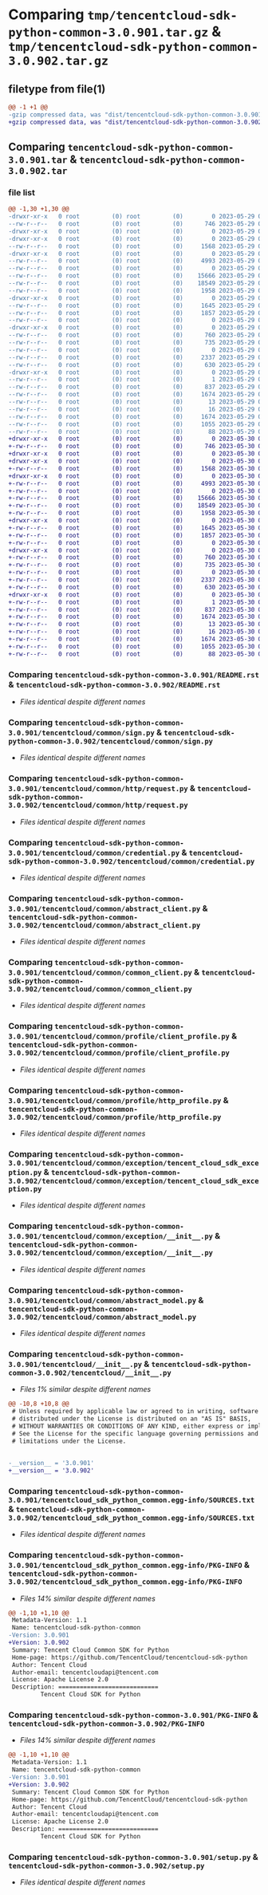 # Comparing `tmp/tencentcloud-sdk-python-common-3.0.901.tar.gz` & `tmp/tencentcloud-sdk-python-common-3.0.902.tar.gz`

## filetype from file(1)

```diff
@@ -1 +1 @@
-gzip compressed data, was "dist/tencentcloud-sdk-python-common-3.0.901.tar", last modified: Mon May 29 02:24:06 2023, max compression
+gzip compressed data, was "dist/tencentcloud-sdk-python-common-3.0.902.tar", last modified: Tue May 30 00:19:57 2023, max compression
```

## Comparing `tencentcloud-sdk-python-common-3.0.901.tar` & `tencentcloud-sdk-python-common-3.0.902.tar`

### file list

```diff
@@ -1,30 +1,30 @@
-drwxr-xr-x   0 root         (0) root         (0)        0 2023-05-29 02:24:06.000000 tencentcloud-sdk-python-common-3.0.901/
--rw-r--r--   0 root         (0) root         (0)      746 2023-05-29 02:24:06.000000 tencentcloud-sdk-python-common-3.0.901/README.rst
-drwxr-xr-x   0 root         (0) root         (0)        0 2023-05-29 02:24:06.000000 tencentcloud-sdk-python-common-3.0.901/tencentcloud/
-drwxr-xr-x   0 root         (0) root         (0)        0 2023-05-29 02:24:06.000000 tencentcloud-sdk-python-common-3.0.901/tencentcloud/common/
--rw-r--r--   0 root         (0) root         (0)     1568 2023-05-29 02:24:06.000000 tencentcloud-sdk-python-common-3.0.901/tencentcloud/common/sign.py
-drwxr-xr-x   0 root         (0) root         (0)        0 2023-05-29 02:24:06.000000 tencentcloud-sdk-python-common-3.0.901/tencentcloud/common/http/
--rw-r--r--   0 root         (0) root         (0)     4993 2023-05-29 02:24:06.000000 tencentcloud-sdk-python-common-3.0.901/tencentcloud/common/http/request.py
--rw-r--r--   0 root         (0) root         (0)        0 2023-05-29 02:24:06.000000 tencentcloud-sdk-python-common-3.0.901/tencentcloud/common/http/__init__.py
--rw-r--r--   0 root         (0) root         (0)    15666 2023-05-29 02:24:06.000000 tencentcloud-sdk-python-common-3.0.901/tencentcloud/common/credential.py
--rw-r--r--   0 root         (0) root         (0)    18549 2023-05-29 02:24:06.000000 tencentcloud-sdk-python-common-3.0.901/tencentcloud/common/abstract_client.py
--rw-r--r--   0 root         (0) root         (0)     1958 2023-05-29 02:24:06.000000 tencentcloud-sdk-python-common-3.0.901/tencentcloud/common/common_client.py
-drwxr-xr-x   0 root         (0) root         (0)        0 2023-05-29 02:24:06.000000 tencentcloud-sdk-python-common-3.0.901/tencentcloud/common/profile/
--rw-r--r--   0 root         (0) root         (0)     1645 2023-05-29 02:24:06.000000 tencentcloud-sdk-python-common-3.0.901/tencentcloud/common/profile/client_profile.py
--rw-r--r--   0 root         (0) root         (0)     1857 2023-05-29 02:24:06.000000 tencentcloud-sdk-python-common-3.0.901/tencentcloud/common/profile/http_profile.py
--rw-r--r--   0 root         (0) root         (0)        0 2023-05-29 02:24:06.000000 tencentcloud-sdk-python-common-3.0.901/tencentcloud/common/profile/__init__.py
-drwxr-xr-x   0 root         (0) root         (0)        0 2023-05-29 02:24:06.000000 tencentcloud-sdk-python-common-3.0.901/tencentcloud/common/exception/
--rw-r--r--   0 root         (0) root         (0)      760 2023-05-29 02:24:06.000000 tencentcloud-sdk-python-common-3.0.901/tencentcloud/common/exception/tencent_cloud_sdk_exception.py
--rw-r--r--   0 root         (0) root         (0)      735 2023-05-29 02:24:06.000000 tencentcloud-sdk-python-common-3.0.901/tencentcloud/common/exception/__init__.py
--rw-r--r--   0 root         (0) root         (0)        0 2023-05-29 02:24:06.000000 tencentcloud-sdk-python-common-3.0.901/tencentcloud/common/__init__.py
--rw-r--r--   0 root         (0) root         (0)     2337 2023-05-29 02:24:06.000000 tencentcloud-sdk-python-common-3.0.901/tencentcloud/common/abstract_model.py
--rw-r--r--   0 root         (0) root         (0)      630 2023-05-29 02:24:06.000000 tencentcloud-sdk-python-common-3.0.901/tencentcloud/__init__.py
-drwxr-xr-x   0 root         (0) root         (0)        0 2023-05-29 02:24:06.000000 tencentcloud-sdk-python-common-3.0.901/tencentcloud_sdk_python_common.egg-info/
--rw-r--r--   0 root         (0) root         (0)        1 2023-05-29 02:24:06.000000 tencentcloud-sdk-python-common-3.0.901/tencentcloud_sdk_python_common.egg-info/dependency_links.txt
--rw-r--r--   0 root         (0) root         (0)      837 2023-05-29 02:24:06.000000 tencentcloud-sdk-python-common-3.0.901/tencentcloud_sdk_python_common.egg-info/SOURCES.txt
--rw-r--r--   0 root         (0) root         (0)     1674 2023-05-29 02:24:06.000000 tencentcloud-sdk-python-common-3.0.901/tencentcloud_sdk_python_common.egg-info/PKG-INFO
--rw-r--r--   0 root         (0) root         (0)       13 2023-05-29 02:24:06.000000 tencentcloud-sdk-python-common-3.0.901/tencentcloud_sdk_python_common.egg-info/top_level.txt
--rw-r--r--   0 root         (0) root         (0)       16 2023-05-29 02:24:06.000000 tencentcloud-sdk-python-common-3.0.901/tencentcloud_sdk_python_common.egg-info/requires.txt
--rw-r--r--   0 root         (0) root         (0)     1674 2023-05-29 02:24:06.000000 tencentcloud-sdk-python-common-3.0.901/PKG-INFO
--rw-r--r--   0 root         (0) root         (0)     1055 2023-05-29 02:24:06.000000 tencentcloud-sdk-python-common-3.0.901/setup.py
--rw-r--r--   0 root         (0) root         (0)       88 2023-05-29 02:24:06.000000 tencentcloud-sdk-python-common-3.0.901/setup.cfg
+drwxr-xr-x   0 root         (0) root         (0)        0 2023-05-30 00:19:57.000000 tencentcloud-sdk-python-common-3.0.902/
+-rw-r--r--   0 root         (0) root         (0)      746 2023-05-30 00:19:57.000000 tencentcloud-sdk-python-common-3.0.902/README.rst
+drwxr-xr-x   0 root         (0) root         (0)        0 2023-05-30 00:19:57.000000 tencentcloud-sdk-python-common-3.0.902/tencentcloud/
+drwxr-xr-x   0 root         (0) root         (0)        0 2023-05-30 00:19:57.000000 tencentcloud-sdk-python-common-3.0.902/tencentcloud/common/
+-rw-r--r--   0 root         (0) root         (0)     1568 2023-05-30 00:19:57.000000 tencentcloud-sdk-python-common-3.0.902/tencentcloud/common/sign.py
+drwxr-xr-x   0 root         (0) root         (0)        0 2023-05-30 00:19:57.000000 tencentcloud-sdk-python-common-3.0.902/tencentcloud/common/http/
+-rw-r--r--   0 root         (0) root         (0)     4993 2023-05-30 00:19:57.000000 tencentcloud-sdk-python-common-3.0.902/tencentcloud/common/http/request.py
+-rw-r--r--   0 root         (0) root         (0)        0 2023-05-30 00:19:57.000000 tencentcloud-sdk-python-common-3.0.902/tencentcloud/common/http/__init__.py
+-rw-r--r--   0 root         (0) root         (0)    15666 2023-05-30 00:19:57.000000 tencentcloud-sdk-python-common-3.0.902/tencentcloud/common/credential.py
+-rw-r--r--   0 root         (0) root         (0)    18549 2023-05-30 00:19:57.000000 tencentcloud-sdk-python-common-3.0.902/tencentcloud/common/abstract_client.py
+-rw-r--r--   0 root         (0) root         (0)     1958 2023-05-30 00:19:57.000000 tencentcloud-sdk-python-common-3.0.902/tencentcloud/common/common_client.py
+drwxr-xr-x   0 root         (0) root         (0)        0 2023-05-30 00:19:57.000000 tencentcloud-sdk-python-common-3.0.902/tencentcloud/common/profile/
+-rw-r--r--   0 root         (0) root         (0)     1645 2023-05-30 00:19:57.000000 tencentcloud-sdk-python-common-3.0.902/tencentcloud/common/profile/client_profile.py
+-rw-r--r--   0 root         (0) root         (0)     1857 2023-05-30 00:19:57.000000 tencentcloud-sdk-python-common-3.0.902/tencentcloud/common/profile/http_profile.py
+-rw-r--r--   0 root         (0) root         (0)        0 2023-05-30 00:19:57.000000 tencentcloud-sdk-python-common-3.0.902/tencentcloud/common/profile/__init__.py
+drwxr-xr-x   0 root         (0) root         (0)        0 2023-05-30 00:19:57.000000 tencentcloud-sdk-python-common-3.0.902/tencentcloud/common/exception/
+-rw-r--r--   0 root         (0) root         (0)      760 2023-05-30 00:19:57.000000 tencentcloud-sdk-python-common-3.0.902/tencentcloud/common/exception/tencent_cloud_sdk_exception.py
+-rw-r--r--   0 root         (0) root         (0)      735 2023-05-30 00:19:57.000000 tencentcloud-sdk-python-common-3.0.902/tencentcloud/common/exception/__init__.py
+-rw-r--r--   0 root         (0) root         (0)        0 2023-05-30 00:19:57.000000 tencentcloud-sdk-python-common-3.0.902/tencentcloud/common/__init__.py
+-rw-r--r--   0 root         (0) root         (0)     2337 2023-05-30 00:19:57.000000 tencentcloud-sdk-python-common-3.0.902/tencentcloud/common/abstract_model.py
+-rw-r--r--   0 root         (0) root         (0)      630 2023-05-30 00:19:57.000000 tencentcloud-sdk-python-common-3.0.902/tencentcloud/__init__.py
+drwxr-xr-x   0 root         (0) root         (0)        0 2023-05-30 00:19:57.000000 tencentcloud-sdk-python-common-3.0.902/tencentcloud_sdk_python_common.egg-info/
+-rw-r--r--   0 root         (0) root         (0)        1 2023-05-30 00:19:57.000000 tencentcloud-sdk-python-common-3.0.902/tencentcloud_sdk_python_common.egg-info/dependency_links.txt
+-rw-r--r--   0 root         (0) root         (0)      837 2023-05-30 00:19:57.000000 tencentcloud-sdk-python-common-3.0.902/tencentcloud_sdk_python_common.egg-info/SOURCES.txt
+-rw-r--r--   0 root         (0) root         (0)     1674 2023-05-30 00:19:57.000000 tencentcloud-sdk-python-common-3.0.902/tencentcloud_sdk_python_common.egg-info/PKG-INFO
+-rw-r--r--   0 root         (0) root         (0)       13 2023-05-30 00:19:57.000000 tencentcloud-sdk-python-common-3.0.902/tencentcloud_sdk_python_common.egg-info/top_level.txt
+-rw-r--r--   0 root         (0) root         (0)       16 2023-05-30 00:19:57.000000 tencentcloud-sdk-python-common-3.0.902/tencentcloud_sdk_python_common.egg-info/requires.txt
+-rw-r--r--   0 root         (0) root         (0)     1674 2023-05-30 00:19:57.000000 tencentcloud-sdk-python-common-3.0.902/PKG-INFO
+-rw-r--r--   0 root         (0) root         (0)     1055 2023-05-30 00:19:57.000000 tencentcloud-sdk-python-common-3.0.902/setup.py
+-rw-r--r--   0 root         (0) root         (0)       88 2023-05-30 00:19:57.000000 tencentcloud-sdk-python-common-3.0.902/setup.cfg
```

### Comparing `tencentcloud-sdk-python-common-3.0.901/README.rst` & `tencentcloud-sdk-python-common-3.0.902/README.rst`

 * *Files identical despite different names*

### Comparing `tencentcloud-sdk-python-common-3.0.901/tencentcloud/common/sign.py` & `tencentcloud-sdk-python-common-3.0.902/tencentcloud/common/sign.py`

 * *Files identical despite different names*

### Comparing `tencentcloud-sdk-python-common-3.0.901/tencentcloud/common/http/request.py` & `tencentcloud-sdk-python-common-3.0.902/tencentcloud/common/http/request.py`

 * *Files identical despite different names*

### Comparing `tencentcloud-sdk-python-common-3.0.901/tencentcloud/common/credential.py` & `tencentcloud-sdk-python-common-3.0.902/tencentcloud/common/credential.py`

 * *Files identical despite different names*

### Comparing `tencentcloud-sdk-python-common-3.0.901/tencentcloud/common/abstract_client.py` & `tencentcloud-sdk-python-common-3.0.902/tencentcloud/common/abstract_client.py`

 * *Files identical despite different names*

### Comparing `tencentcloud-sdk-python-common-3.0.901/tencentcloud/common/common_client.py` & `tencentcloud-sdk-python-common-3.0.902/tencentcloud/common/common_client.py`

 * *Files identical despite different names*

### Comparing `tencentcloud-sdk-python-common-3.0.901/tencentcloud/common/profile/client_profile.py` & `tencentcloud-sdk-python-common-3.0.902/tencentcloud/common/profile/client_profile.py`

 * *Files identical despite different names*

### Comparing `tencentcloud-sdk-python-common-3.0.901/tencentcloud/common/profile/http_profile.py` & `tencentcloud-sdk-python-common-3.0.902/tencentcloud/common/profile/http_profile.py`

 * *Files identical despite different names*

### Comparing `tencentcloud-sdk-python-common-3.0.901/tencentcloud/common/exception/tencent_cloud_sdk_exception.py` & `tencentcloud-sdk-python-common-3.0.902/tencentcloud/common/exception/tencent_cloud_sdk_exception.py`

 * *Files identical despite different names*

### Comparing `tencentcloud-sdk-python-common-3.0.901/tencentcloud/common/exception/__init__.py` & `tencentcloud-sdk-python-common-3.0.902/tencentcloud/common/exception/__init__.py`

 * *Files identical despite different names*

### Comparing `tencentcloud-sdk-python-common-3.0.901/tencentcloud/common/abstract_model.py` & `tencentcloud-sdk-python-common-3.0.902/tencentcloud/common/abstract_model.py`

 * *Files identical despite different names*

### Comparing `tencentcloud-sdk-python-common-3.0.901/tencentcloud/__init__.py` & `tencentcloud-sdk-python-common-3.0.902/tencentcloud/__init__.py`

 * *Files 1% similar despite different names*

```diff
@@ -10,8 +10,8 @@
 # Unless required by applicable law or agreed to in writing, software
 # distributed under the License is distributed on an "AS IS" BASIS,
 # WITHOUT WARRANTIES OR CONDITIONS OF ANY KIND, either express or implied.
 # See the License for the specific language governing permissions and
 # limitations under the License.
 
 
-__version__ = '3.0.901'
+__version__ = '3.0.902'
```

### Comparing `tencentcloud-sdk-python-common-3.0.901/tencentcloud_sdk_python_common.egg-info/SOURCES.txt` & `tencentcloud-sdk-python-common-3.0.902/tencentcloud_sdk_python_common.egg-info/SOURCES.txt`

 * *Files identical despite different names*

### Comparing `tencentcloud-sdk-python-common-3.0.901/tencentcloud_sdk_python_common.egg-info/PKG-INFO` & `tencentcloud-sdk-python-common-3.0.902/tencentcloud_sdk_python_common.egg-info/PKG-INFO`

 * *Files 14% similar despite different names*

```diff
@@ -1,10 +1,10 @@
 Metadata-Version: 1.1
 Name: tencentcloud-sdk-python-common
-Version: 3.0.901
+Version: 3.0.902
 Summary: Tencent Cloud Common SDK for Python
 Home-page: https://github.com/TencentCloud/tencentcloud-sdk-python
 Author: Tencent Cloud
 Author-email: tencentcloudapi@tencent.com
 License: Apache License 2.0
 Description: ============================
         Tencent Cloud SDK for Python
```

### Comparing `tencentcloud-sdk-python-common-3.0.901/PKG-INFO` & `tencentcloud-sdk-python-common-3.0.902/PKG-INFO`

 * *Files 14% similar despite different names*

```diff
@@ -1,10 +1,10 @@
 Metadata-Version: 1.1
 Name: tencentcloud-sdk-python-common
-Version: 3.0.901
+Version: 3.0.902
 Summary: Tencent Cloud Common SDK for Python
 Home-page: https://github.com/TencentCloud/tencentcloud-sdk-python
 Author: Tencent Cloud
 Author-email: tencentcloudapi@tencent.com
 License: Apache License 2.0
 Description: ============================
         Tencent Cloud SDK for Python
```

### Comparing `tencentcloud-sdk-python-common-3.0.901/setup.py` & `tencentcloud-sdk-python-common-3.0.902/setup.py`

 * *Files identical despite different names*

